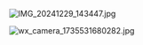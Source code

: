 ![IMG_20241229_143447.jpg](https://github.com/user-attachments/assets/81bca96e-291d-421d-8411-06226b9c68e4)

![wx_camera_1735531680282.jpg](https://github.com/user-attachments/assets/26b7aa25-12df-4afc-8aae-012e17025e25)

